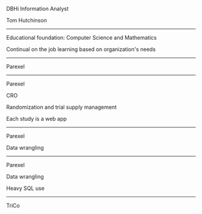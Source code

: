 DBHi Information Analyst

Tom Hutchinson

---

Educational foundation: Computer Science and Mathematics

Continual on the job learning based on organization's needs

---

Parexel

---

Parexel

CRO

Randomization and trial supply management

Each study is a web app

---

Parexel

Data wrangling

---

Parexel

Data wrangling

Heavy SQL use

---

TriCo

